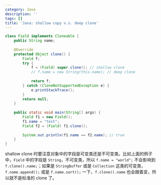 ```yaml
---
category: Java
description: ''
tags: []
title: 'Java: shallow copy v.s. deep clone'
---
```


```java
class Field implements Cloneable {  
	public String name;  
	  
	@Override  
	protected Object clone() {  
		Field f;  
		try {  
			f = (Field) super.clone(); // shallow clone  
			// f.name = new String(this.name); // deep clone  
			  
			return f;  
		} catch (CloneNotSupportedException e) {  
			e.printStackTrace();  
		}  
		return null;  
	}  
	
	public static void main(String[] args) {
		Field f1 = new Field();
		f1.name = "test";
		Field f2 = (Field) f1.clone();
		
		System.out.println(f1.name == f2.name); // true
	}
}  
```

shallow clone 时要注意对象中的字段是可变类还是不可变类。比如上面的例子中，`Field` 中的字段是 `String`，不可变类，所以 `f.name = "world";` 不会影响到 `f.clone().name;`；如果是 `StringBuffer` 或是 `Collection` 这类的可变类，`f.name.append();` 或是 `f.name.sort();` 一下，`f.clone().name` 也会跟着变，所以就不是标准的 clone 了。